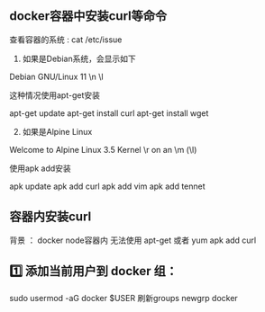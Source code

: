 ## docker容器中安装curl等命令

查看容器的系统 : cat /etc/issue

1. 如果是Debian系统，会显示如下

Debian GNU/Linux 11 \n \l


这种情况使用apt-get安装

apt-get update
apt-get install curl
apt-get install wget

2. 如果是Alpine Linux

Welcome to Alpine Linux 3.5
Kernel \r on an \m (\l)

使用apk add安装

apk update
apk add curl
apk add vim
apk add tennet

## 容器内安装curl 
背景 ： docker node容器内 无法使用 apt-get 或者 yum 
apk add curl

## 1️⃣ 添加当前用户到 docker 组：
sudo usermod -aG docker $USER
刷新groups
newgrp docker
